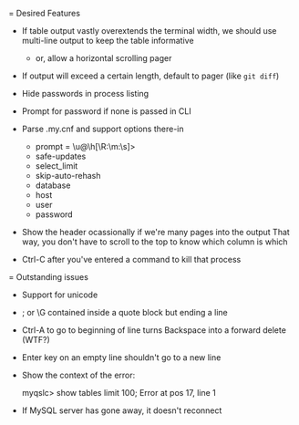 = Desired Features

 * If table output vastly overextends the terminal width, we should use multi-line output to keep the table informative
   - or, allow a horizontal scrolling pager

 * If output will exceed a certain length, default to pager (like `git diff`)

 * Hide passwords in process listing
 * Prompt for password if none is passed in CLI

 * Parse .my.cnf and support options there-in
   - prompt = \\u@\\h[\\R:\\m:\\s]>
   - safe-updates
   - select_limit
   - skip-auto-rehash
   - database
   - host
   - user
   - password

 * Show the header ocassionally if we're many pages into the output
   That way, you don't have to scroll to the top to know which column is which

 * Ctrl-C after you've entered a command to kill that process

= Outstanding issues

 * Support for unicode
 * ; or \G contained inside a quote block but ending a line
 * Ctrl-A to go to beginning of line turns Backspace into a forward delete (WTF?)
 * Enter key on an empty line shouldn't go to a new line
 * Show the context of the error:

   myqslc> show tables limit 100;
   Error at pos 17, line 1

 * If MySQL server has gone away, it doesn't reconnect

